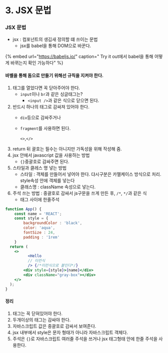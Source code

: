 # 3. JSX 문법

### JSX 문법

* jsx : 컴포넌트의 생김새 정의할 떄 쓰이는 문법
  * jsx를 babel을 통해 DOM으로 바꾼다.

{% embed url="https://babeljs.io/" caption=" Try it out에서 babel을 통해 어떻게 바뀌는지 확인 가능하다" %}



#### **바벨을 통해 돔으로 만들기 위해선 규칙을 지켜야 한다.**

1. 태그를 열었다면 꼭 닫아주어야 한다.
   * `input`이나 `br`과 같은 싱글태그는?
     * `<input />`과 같은 식으로 닫으면 된다.
2. 반드시 하나의 태그로 감싸져 있어야 한다.
   * `div`등으로 감싸주거나
   * `fragment`를 사용하면 된다.

       `<>`,`</>`
3. return 뒤 괄호는 필수는 아니지만 가독성을 위해 작성해 줌.
4. jsx 안에서 javascript 값을 사용하는 방법
   * `{}`중괄호로 감싸주면 된다.
5. 스타일과 클레스 명 넣는 방법
   * 스타일 : 객체를 만들어서 넣어야 한다. 댜시구분은 카멜케이스 방식으로 처리. style속성 안에 객체를 넣는다
   * 클래스명 : className 속성으로 넣는다.
6. 주석 쓰는 방법 : 중괄호로 감싸서 js구문을 쓰게 만든 후, `/*`, `*/`과 같은 식
   * 태그 사이에 한줄주석

```jsx
function App() {
    const name = 'REACT';
    const style = {
        backgroundColor : 'black',
        color: 'aqua',
        fontSize : 24,
        padding : '1rem'
    }
  return (
    <>
          <Hello
          // 이런식
          /> {/*이런식으로 붙인다*/}
        <div style={style}>{name}</div>
        <div className="gray-box"></div>
    </>
  );
}
```

#### 정리

1. 태그는 꼭 닫혀있어야 한다.
2. 두개이상의 태그는 감싸야 한다.
3. 자바스크립트 값은 중괄호로 감싸서 보여준다.
4. jsx 내부에서 style은 문자 형태가 아니라 자바스크립트 객체다.
5. 주석은 `{}`로 자바스크립트 여러줄 주석을 쓰거나 jsx 태그형태 안에 한줄 주석을 사용한다.

